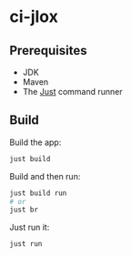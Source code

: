 # ci-jlox

## Prerequisites

* JDK
* Maven
* The [Just](https://github.com/casey/just) command runner

## Build

Build the app:

```sh
just build
```

Build and then run:

```sh
just build run
# or
just br
```

Just run it:

```sh
just run
```
